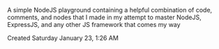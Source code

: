 A simple NodeJS playground containing a helpful combination of code, comments, and nodes that I made
in my attempt to master NodeJS, ExpressJS, and any other JS framework that comes my way


Created Saturday January 23, 1:26 AM
